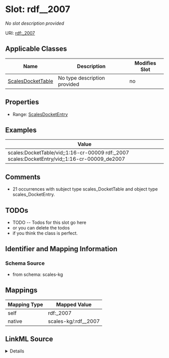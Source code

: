 

# Slot: rdf__2007


_No slot description provided_





URI: [rdf:_2007](http://www.w3.org/1999/02/22-rdf-syntax-ns#_2007)



<!-- no inheritance hierarchy -->





## Applicable Classes

| Name | Description | Modifies Slot |
| --- | --- | --- |
| [ScalesDocketTable](../classes/ScalesDocketTable.md) | No type description provided |  no  |







## Properties

* Range: [ScalesDocketEntry](../classes/ScalesDocketEntry.md)






## Examples

| Value |
| --- |
| scales:DocketTable/vid;;1:16-cr-00009 rdf:_2007 scales:DocketEntry/vid;;1:16-cr-00009_de2007 |

## Comments

* 21 occurrences with subject type scales_DocketTable and object type scales_DocketEntry.

## TODOs

* TODO -- Todos for this slot go here
* or you can delete the todos
* if you think the class is perfect.

## Identifier and Mapping Information







### Schema Source


* from schema: scales-kg




## Mappings

| Mapping Type | Mapped Value |
| ---  | ---  |
| self | rdf:_2007 |
| native | scales-kg/:rdf__2007 |




## LinkML Source

<details>
```yaml
name: rdf__2007
description: No slot description provided
todos:
- TODO -- Todos for this slot go here
- or you can delete the todos
- if you think the class is perfect.
comments:
- 21 occurrences with subject type scales_DocketTable and object type scales_DocketEntry.
examples:
- value: scales:DocketTable/vid;;1:16-cr-00009 rdf:_2007 scales:DocketEntry/vid;;1:16-cr-00009_de2007
from_schema: scales-kg
rank: 1000
slot_uri: rdf:_2007
alias: rdf__2007
domain_of:
- scales_DocketTable
range: scales_DocketEntry

```
</details>